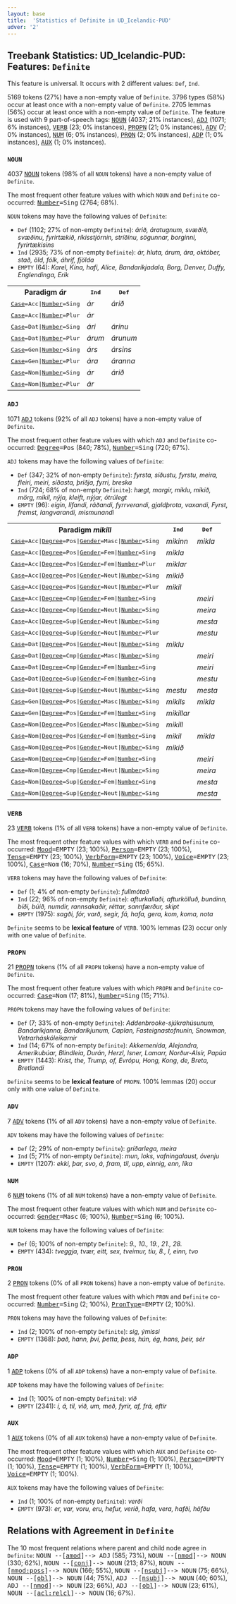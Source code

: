 ```yaml
---
layout: base
title:  'Statistics of Definite in UD_Icelandic-PUD'
udver: '2'
---
```


## Treebank Statistics: UD_Icelandic-PUD: Features: `Definite`

This feature is universal.
It occurs with 2 different values: `Def`, `Ind`.

5169 tokens (27%) have a non-empty value of `Definite`.
3796 types (58%) occur at least once with a non-empty value of `Definite`.
2705 lemmas (56%) occur at least once with a non-empty value of `Definite`.
The feature is used with 9 part-of-speech tags: <tt><a href="is_pud-pos-NOUN.html">NOUN</a></tt> (4037; 21% instances), <tt><a href="is_pud-pos-ADJ.html">ADJ</a></tt> (1071; 6% instances), <tt><a href="is_pud-pos-VERB.html">VERB</a></tt> (23; 0% instances), <tt><a href="is_pud-pos-PROPN.html">PROPN</a></tt> (21; 0% instances), <tt><a href="is_pud-pos-ADV.html">ADV</a></tt> (7; 0% instances), <tt><a href="is_pud-pos-NUM.html">NUM</a></tt> (6; 0% instances), <tt><a href="is_pud-pos-PRON.html">PRON</a></tt> (2; 0% instances), <tt><a href="is_pud-pos-ADP.html">ADP</a></tt> (1; 0% instances), <tt><a href="is_pud-pos-AUX.html">AUX</a></tt> (1; 0% instances).

### `NOUN`

4037 <tt><a href="is_pud-pos-NOUN.html">NOUN</a></tt> tokens (98% of all `NOUN` tokens) have a non-empty value of `Definite`.

The most frequent other feature values with which `NOUN` and `Definite` co-occurred: <tt><a href="is_pud-feat-Number.html">Number</a></tt><tt>=Sing</tt> (2764; 68%).

`NOUN` tokens may have the following values of `Definite`:

* `Def` (1102; 27% of non-empty `Definite`): <em>árið, áratugnum, svæðið, svæðinu, fyrirtækið, ríkisstjórnin, stríðinu, sögunnar, borginni, fyrirtækisins</em>
* `Ind` (2935; 73% of non-empty `Definite`): <em>ár, hluta, árum, ára, október, stað, öld, fólk, áhrif, fjölda</em>
* `EMPTY` (64): <em>Karel, Kína, hafi, Alice, Bandaríkjadala, Borg, Denver, Duffy, Englendinga, Erik</em>

<table>
  <tr><th>Paradigm <i>ár</i></th><th><tt>Ind</tt></th><th><tt>Def</tt></th></tr>
  <tr><td><tt><tt><a href="is_pud-feat-Case.html">Case</a></tt><tt>=Acc</tt>|<tt><a href="is_pud-feat-Number.html">Number</a></tt><tt>=Sing</tt></tt></td><td><em>ár</em></td><td><em>árið</em></td></tr>
  <tr><td><tt><tt><a href="is_pud-feat-Case.html">Case</a></tt><tt>=Acc</tt>|<tt><a href="is_pud-feat-Number.html">Number</a></tt><tt>=Plur</tt></tt></td><td><em>ár</em></td><td></td></tr>
  <tr><td><tt><tt><a href="is_pud-feat-Case.html">Case</a></tt><tt>=Dat</tt>|<tt><a href="is_pud-feat-Number.html">Number</a></tt><tt>=Sing</tt></tt></td><td><em>ári</em></td><td><em>árinu</em></td></tr>
  <tr><td><tt><tt><a href="is_pud-feat-Case.html">Case</a></tt><tt>=Dat</tt>|<tt><a href="is_pud-feat-Number.html">Number</a></tt><tt>=Plur</tt></tt></td><td><em>árum</em></td><td><em>árunum</em></td></tr>
  <tr><td><tt><tt><a href="is_pud-feat-Case.html">Case</a></tt><tt>=Gen</tt>|<tt><a href="is_pud-feat-Number.html">Number</a></tt><tt>=Sing</tt></tt></td><td><em>árs</em></td><td><em>ársins</em></td></tr>
  <tr><td><tt><tt><a href="is_pud-feat-Case.html">Case</a></tt><tt>=Gen</tt>|<tt><a href="is_pud-feat-Number.html">Number</a></tt><tt>=Plur</tt></tt></td><td><em>ára</em></td><td><em>áranna</em></td></tr>
  <tr><td><tt><tt><a href="is_pud-feat-Case.html">Case</a></tt><tt>=Nom</tt>|<tt><a href="is_pud-feat-Number.html">Number</a></tt><tt>=Sing</tt></tt></td><td><em>ár</em></td><td><em>árið</em></td></tr>
  <tr><td><tt><tt><a href="is_pud-feat-Case.html">Case</a></tt><tt>=Nom</tt>|<tt><a href="is_pud-feat-Number.html">Number</a></tt><tt>=Plur</tt></tt></td><td><em>ár</em></td><td></td></tr>
</table>

### `ADJ`

1071 <tt><a href="is_pud-pos-ADJ.html">ADJ</a></tt> tokens (92% of all `ADJ` tokens) have a non-empty value of `Definite`.

The most frequent other feature values with which `ADJ` and `Definite` co-occurred: <tt><a href="is_pud-feat-Degree.html">Degree</a></tt><tt>=Pos</tt> (840; 78%), <tt><a href="is_pud-feat-Number.html">Number</a></tt><tt>=Sing</tt> (720; 67%).

`ADJ` tokens may have the following values of `Definite`:

* `Def` (347; 32% of non-empty `Definite`): <em>fyrsta, síðustu, fyrstu, meira, fleiri, meiri, síðasta, þriðja, fyrri, breska</em>
* `Ind` (724; 68% of non-empty `Definite`): <em>hægt, margir, miklu, mikið, mörg, mikil, nýja, kleift, nýjar, ótrúlegt</em>
* `EMPTY` (96): <em>eigin, lifandi, ráðandi, fyrrverandi, gjaldþrota, vaxandi, Fyrst, fremst, langvarandi, mismunandi</em>

<table>
  <tr><th>Paradigm <i>mikill</i></th><th><tt>Ind</tt></th><th><tt>Def</tt></th></tr>
  <tr><td><tt><tt><a href="is_pud-feat-Case.html">Case</a></tt><tt>=Acc</tt>|<tt><a href="is_pud-feat-Degree.html">Degree</a></tt><tt>=Pos</tt>|<tt><a href="is_pud-feat-Gender.html">Gender</a></tt><tt>=Masc</tt>|<tt><a href="is_pud-feat-Number.html">Number</a></tt><tt>=Sing</tt></tt></td><td><em>mikinn</em></td><td><em>mikla</em></td></tr>
  <tr><td><tt><tt><a href="is_pud-feat-Case.html">Case</a></tt><tt>=Acc</tt>|<tt><a href="is_pud-feat-Degree.html">Degree</a></tt><tt>=Pos</tt>|<tt><a href="is_pud-feat-Gender.html">Gender</a></tt><tt>=Fem</tt>|<tt><a href="is_pud-feat-Number.html">Number</a></tt><tt>=Sing</tt></tt></td><td><em>mikla</em></td><td></td></tr>
  <tr><td><tt><tt><a href="is_pud-feat-Case.html">Case</a></tt><tt>=Acc</tt>|<tt><a href="is_pud-feat-Degree.html">Degree</a></tt><tt>=Pos</tt>|<tt><a href="is_pud-feat-Gender.html">Gender</a></tt><tt>=Fem</tt>|<tt><a href="is_pud-feat-Number.html">Number</a></tt><tt>=Plur</tt></tt></td><td><em>miklar</em></td><td></td></tr>
  <tr><td><tt><tt><a href="is_pud-feat-Case.html">Case</a></tt><tt>=Acc</tt>|<tt><a href="is_pud-feat-Degree.html">Degree</a></tt><tt>=Pos</tt>|<tt><a href="is_pud-feat-Gender.html">Gender</a></tt><tt>=Neut</tt>|<tt><a href="is_pud-feat-Number.html">Number</a></tt><tt>=Sing</tt></tt></td><td><em>mikið</em></td><td></td></tr>
  <tr><td><tt><tt><a href="is_pud-feat-Case.html">Case</a></tt><tt>=Acc</tt>|<tt><a href="is_pud-feat-Degree.html">Degree</a></tt><tt>=Pos</tt>|<tt><a href="is_pud-feat-Gender.html">Gender</a></tt><tt>=Neut</tt>|<tt><a href="is_pud-feat-Number.html">Number</a></tt><tt>=Plur</tt></tt></td><td><em>mikil</em></td><td></td></tr>
  <tr><td><tt><tt><a href="is_pud-feat-Case.html">Case</a></tt><tt>=Acc</tt>|<tt><a href="is_pud-feat-Degree.html">Degree</a></tt><tt>=Cmp</tt>|<tt><a href="is_pud-feat-Gender.html">Gender</a></tt><tt>=Fem</tt>|<tt><a href="is_pud-feat-Number.html">Number</a></tt><tt>=Sing</tt></tt></td><td></td><td><em>meiri</em></td></tr>
  <tr><td><tt><tt><a href="is_pud-feat-Case.html">Case</a></tt><tt>=Acc</tt>|<tt><a href="is_pud-feat-Degree.html">Degree</a></tt><tt>=Cmp</tt>|<tt><a href="is_pud-feat-Gender.html">Gender</a></tt><tt>=Neut</tt>|<tt><a href="is_pud-feat-Number.html">Number</a></tt><tt>=Sing</tt></tt></td><td></td><td><em>meira</em></td></tr>
  <tr><td><tt><tt><a href="is_pud-feat-Case.html">Case</a></tt><tt>=Acc</tt>|<tt><a href="is_pud-feat-Degree.html">Degree</a></tt><tt>=Sup</tt>|<tt><a href="is_pud-feat-Gender.html">Gender</a></tt><tt>=Neut</tt>|<tt><a href="is_pud-feat-Number.html">Number</a></tt><tt>=Sing</tt></tt></td><td></td><td><em>mesta</em></td></tr>
  <tr><td><tt><tt><a href="is_pud-feat-Case.html">Case</a></tt><tt>=Acc</tt>|<tt><a href="is_pud-feat-Degree.html">Degree</a></tt><tt>=Sup</tt>|<tt><a href="is_pud-feat-Gender.html">Gender</a></tt><tt>=Neut</tt>|<tt><a href="is_pud-feat-Number.html">Number</a></tt><tt>=Plur</tt></tt></td><td></td><td><em>mestu</em></td></tr>
  <tr><td><tt><tt><a href="is_pud-feat-Case.html">Case</a></tt><tt>=Dat</tt>|<tt><a href="is_pud-feat-Degree.html">Degree</a></tt><tt>=Pos</tt>|<tt><a href="is_pud-feat-Gender.html">Gender</a></tt><tt>=Neut</tt>|<tt><a href="is_pud-feat-Number.html">Number</a></tt><tt>=Sing</tt></tt></td><td><em>miklu</em></td><td></td></tr>
  <tr><td><tt><tt><a href="is_pud-feat-Case.html">Case</a></tt><tt>=Dat</tt>|<tt><a href="is_pud-feat-Degree.html">Degree</a></tt><tt>=Cmp</tt>|<tt><a href="is_pud-feat-Gender.html">Gender</a></tt><tt>=Masc</tt>|<tt><a href="is_pud-feat-Number.html">Number</a></tt><tt>=Sing</tt></tt></td><td></td><td><em>meiri</em></td></tr>
  <tr><td><tt><tt><a href="is_pud-feat-Case.html">Case</a></tt><tt>=Dat</tt>|<tt><a href="is_pud-feat-Degree.html">Degree</a></tt><tt>=Cmp</tt>|<tt><a href="is_pud-feat-Gender.html">Gender</a></tt><tt>=Fem</tt>|<tt><a href="is_pud-feat-Number.html">Number</a></tt><tt>=Sing</tt></tt></td><td></td><td><em>meiri</em></td></tr>
  <tr><td><tt><tt><a href="is_pud-feat-Case.html">Case</a></tt><tt>=Dat</tt>|<tt><a href="is_pud-feat-Degree.html">Degree</a></tt><tt>=Sup</tt>|<tt><a href="is_pud-feat-Gender.html">Gender</a></tt><tt>=Fem</tt>|<tt><a href="is_pud-feat-Number.html">Number</a></tt><tt>=Sing</tt></tt></td><td></td><td><em>mestu</em></td></tr>
  <tr><td><tt><tt><a href="is_pud-feat-Case.html">Case</a></tt><tt>=Dat</tt>|<tt><a href="is_pud-feat-Degree.html">Degree</a></tt><tt>=Sup</tt>|<tt><a href="is_pud-feat-Gender.html">Gender</a></tt><tt>=Neut</tt>|<tt><a href="is_pud-feat-Number.html">Number</a></tt><tt>=Sing</tt></tt></td><td><em>mestu</em></td><td><em>mesta</em></td></tr>
  <tr><td><tt><tt><a href="is_pud-feat-Case.html">Case</a></tt><tt>=Gen</tt>|<tt><a href="is_pud-feat-Degree.html">Degree</a></tt><tt>=Pos</tt>|<tt><a href="is_pud-feat-Gender.html">Gender</a></tt><tt>=Masc</tt>|<tt><a href="is_pud-feat-Number.html">Number</a></tt><tt>=Sing</tt></tt></td><td><em>mikils</em></td><td><em>mikla</em></td></tr>
  <tr><td><tt><tt><a href="is_pud-feat-Case.html">Case</a></tt><tt>=Gen</tt>|<tt><a href="is_pud-feat-Degree.html">Degree</a></tt><tt>=Pos</tt>|<tt><a href="is_pud-feat-Gender.html">Gender</a></tt><tt>=Fem</tt>|<tt><a href="is_pud-feat-Number.html">Number</a></tt><tt>=Sing</tt></tt></td><td><em>mikillar</em></td><td></td></tr>
  <tr><td><tt><tt><a href="is_pud-feat-Case.html">Case</a></tt><tt>=Nom</tt>|<tt><a href="is_pud-feat-Degree.html">Degree</a></tt><tt>=Pos</tt>|<tt><a href="is_pud-feat-Gender.html">Gender</a></tt><tt>=Masc</tt>|<tt><a href="is_pud-feat-Number.html">Number</a></tt><tt>=Sing</tt></tt></td><td><em>mikill</em></td><td></td></tr>
  <tr><td><tt><tt><a href="is_pud-feat-Case.html">Case</a></tt><tt>=Nom</tt>|<tt><a href="is_pud-feat-Degree.html">Degree</a></tt><tt>=Pos</tt>|<tt><a href="is_pud-feat-Gender.html">Gender</a></tt><tt>=Fem</tt>|<tt><a href="is_pud-feat-Number.html">Number</a></tt><tt>=Sing</tt></tt></td><td><em>mikil</em></td><td><em>mikla</em></td></tr>
  <tr><td><tt><tt><a href="is_pud-feat-Case.html">Case</a></tt><tt>=Nom</tt>|<tt><a href="is_pud-feat-Degree.html">Degree</a></tt><tt>=Pos</tt>|<tt><a href="is_pud-feat-Gender.html">Gender</a></tt><tt>=Neut</tt>|<tt><a href="is_pud-feat-Number.html">Number</a></tt><tt>=Sing</tt></tt></td><td><em>mikið</em></td><td></td></tr>
  <tr><td><tt><tt><a href="is_pud-feat-Case.html">Case</a></tt><tt>=Nom</tt>|<tt><a href="is_pud-feat-Degree.html">Degree</a></tt><tt>=Cmp</tt>|<tt><a href="is_pud-feat-Gender.html">Gender</a></tt><tt>=Fem</tt>|<tt><a href="is_pud-feat-Number.html">Number</a></tt><tt>=Sing</tt></tt></td><td></td><td><em>meiri</em></td></tr>
  <tr><td><tt><tt><a href="is_pud-feat-Case.html">Case</a></tt><tt>=Nom</tt>|<tt><a href="is_pud-feat-Degree.html">Degree</a></tt><tt>=Cmp</tt>|<tt><a href="is_pud-feat-Gender.html">Gender</a></tt><tt>=Neut</tt>|<tt><a href="is_pud-feat-Number.html">Number</a></tt><tt>=Sing</tt></tt></td><td></td><td><em>meira</em></td></tr>
  <tr><td><tt><tt><a href="is_pud-feat-Case.html">Case</a></tt><tt>=Nom</tt>|<tt><a href="is_pud-feat-Degree.html">Degree</a></tt><tt>=Sup</tt>|<tt><a href="is_pud-feat-Gender.html">Gender</a></tt><tt>=Fem</tt>|<tt><a href="is_pud-feat-Number.html">Number</a></tt><tt>=Sing</tt></tt></td><td></td><td><em>mesta</em></td></tr>
  <tr><td><tt><tt><a href="is_pud-feat-Case.html">Case</a></tt><tt>=Nom</tt>|<tt><a href="is_pud-feat-Degree.html">Degree</a></tt><tt>=Sup</tt>|<tt><a href="is_pud-feat-Gender.html">Gender</a></tt><tt>=Neut</tt>|<tt><a href="is_pud-feat-Number.html">Number</a></tt><tt>=Sing</tt></tt></td><td></td><td><em>mesta</em></td></tr>
</table>

### `VERB`

23 <tt><a href="is_pud-pos-VERB.html">VERB</a></tt> tokens (1% of all `VERB` tokens) have a non-empty value of `Definite`.

The most frequent other feature values with which `VERB` and `Definite` co-occurred: <tt><a href="is_pud-feat-Mood.html">Mood</a></tt><tt>=EMPTY</tt> (23; 100%), <tt><a href="is_pud-feat-Person.html">Person</a></tt><tt>=EMPTY</tt> (23; 100%), <tt><a href="is_pud-feat-Tense.html">Tense</a></tt><tt>=EMPTY</tt> (23; 100%), <tt><a href="is_pud-feat-VerbForm.html">VerbForm</a></tt><tt>=EMPTY</tt> (23; 100%), <tt><a href="is_pud-feat-Voice.html">Voice</a></tt><tt>=EMPTY</tt> (23; 100%), <tt><a href="is_pud-feat-Case.html">Case</a></tt><tt>=Nom</tt> (16; 70%), <tt><a href="is_pud-feat-Number.html">Number</a></tt><tt>=Sing</tt> (15; 65%).

`VERB` tokens may have the following values of `Definite`:

* `Def` (1; 4% of non-empty `Definite`): <em>fullmótað</em>
* `Ind` (22; 96% of non-empty `Definite`): <em>afturkallaði, afturkölluð, bundinn, bíði, búið, numdir, rannsakaðir, réttar, sannfærður, skipt</em>
* `EMPTY` (1975): <em>sagði, fór, varð, segir, fá, hafa, gera, kom, koma, nota</em>

`Definite` seems to be **lexical feature** of `VERB`. 100% lemmas (23) occur only with one value of `Definite`.

### `PROPN`

21 <tt><a href="is_pud-pos-PROPN.html">PROPN</a></tt> tokens (1% of all `PROPN` tokens) have a non-empty value of `Definite`.

The most frequent other feature values with which `PROPN` and `Definite` co-occurred: <tt><a href="is_pud-feat-Case.html">Case</a></tt><tt>=Nom</tt> (17; 81%), <tt><a href="is_pud-feat-Number.html">Number</a></tt><tt>=Sing</tt> (15; 71%).

`PROPN` tokens may have the following values of `Definite`:

* `Def` (7; 33% of non-empty `Definite`): <em>A​d​d​e​n​b​r​o​o​k​e​-​s​j​ú​k​r​a​h​ú​s​u​n​u​m, Bandaríkjanna, Bandaríkjunum, Caplan, Fasteignastofnunin, Snowman, Vetrarháskóleikarnir</em>
* `Ind` (14; 67% of non-empty `Definite`): <em>Akkemenída, Alejandra, Ameríkubúar, Blindleia, Durán, Herzl, Isner, Lamarr, Norður-Alsír, Papúa</em>
* `EMPTY` (1443): <em>Krist, the, Trump, of, Evrópu, Hong, Kong, de, Breta, Bretlandi</em>

`Definite` seems to be **lexical feature** of `PROPN`. 100% lemmas (20) occur only with one value of `Definite`.

### `ADV`

7 <tt><a href="is_pud-pos-ADV.html">ADV</a></tt> tokens (1% of all `ADV` tokens) have a non-empty value of `Definite`.

`ADV` tokens may have the following values of `Definite`:

* `Def` (2; 29% of non-empty `Definite`): <em>gríðarlega, meira</em>
* `Ind` (5; 71% of non-empty `Definite`): <em>mun, loks, vafningalaust, óvenju</em>
* `EMPTY` (1207): <em>ekki, þar, svo, á, fram, til, upp, einnig, enn, líka</em>

### `NUM`

6 <tt><a href="is_pud-pos-NUM.html">NUM</a></tt> tokens (1% of all `NUM` tokens) have a non-empty value of `Definite`.

The most frequent other feature values with which `NUM` and `Definite` co-occurred: <tt><a href="is_pud-feat-Gender.html">Gender</a></tt><tt>=Masc</tt> (6; 100%), <tt><a href="is_pud-feat-Number.html">Number</a></tt><tt>=Sing</tt> (6; 100%).

`NUM` tokens may have the following values of `Definite`:

* `Def` (6; 100% of non-empty `Definite`): <em>9., 10., 19., 21., 28.</em>
* `EMPTY` (434): <em>tveggja, tvær, eitt, sex, tveimur, tíu, 8., I, einn, tvo</em>

### `PRON`

2 <tt><a href="is_pud-pos-PRON.html">PRON</a></tt> tokens (0% of all `PRON` tokens) have a non-empty value of `Definite`.

The most frequent other feature values with which `PRON` and `Definite` co-occurred: <tt><a href="is_pud-feat-Number.html">Number</a></tt><tt>=Sing</tt> (2; 100%), <tt><a href="is_pud-feat-PronType.html">PronType</a></tt><tt>=EMPTY</tt> (2; 100%).

`PRON` tokens may have the following values of `Definite`:

* `Ind` (2; 100% of non-empty `Definite`): <em>sig, ýmissi</em>
* `EMPTY` (1368): <em>það, hann, því, þetta, þess, hún, ég, hans, þeir, sér</em>

### `ADP`

1 <tt><a href="is_pud-pos-ADP.html">ADP</a></tt> tokens (0% of all `ADP` tokens) have a non-empty value of `Definite`.

`ADP` tokens may have the following values of `Definite`:

* `Ind` (1; 100% of non-empty `Definite`): <em>við</em>
* `EMPTY` (2341): <em>í, á, til, við, um, með, fyrir, af, frá, eftir</em>

### `AUX`

1 <tt><a href="is_pud-pos-AUX.html">AUX</a></tt> tokens (0% of all `AUX` tokens) have a non-empty value of `Definite`.

The most frequent other feature values with which `AUX` and `Definite` co-occurred: <tt><a href="is_pud-feat-Mood.html">Mood</a></tt><tt>=EMPTY</tt> (1; 100%), <tt><a href="is_pud-feat-Number.html">Number</a></tt><tt>=Sing</tt> (1; 100%), <tt><a href="is_pud-feat-Person.html">Person</a></tt><tt>=EMPTY</tt> (1; 100%), <tt><a href="is_pud-feat-Tense.html">Tense</a></tt><tt>=EMPTY</tt> (1; 100%), <tt><a href="is_pud-feat-VerbForm.html">VerbForm</a></tt><tt>=EMPTY</tt> (1; 100%), <tt><a href="is_pud-feat-Voice.html">Voice</a></tt><tt>=EMPTY</tt> (1; 100%).

`AUX` tokens may have the following values of `Definite`:

* `Ind` (1; 100% of non-empty `Definite`): <em>verði</em>
* `EMPTY` (973): <em>er, var, voru, eru, hefur, verið, hafa, vera, hafði, höfðu</em>

## Relations with Agreement in `Definite`

The 10 most frequent relations where parent and child node agree in `Definite`:
<tt>NOUN --[<tt><a href="is_pud-dep-amod.html">amod</a></tt>]--> ADJ</tt> (585; 73%),
<tt>NOUN --[<tt><a href="is_pud-dep-nmod.html">nmod</a></tt>]--> NOUN</tt> (330; 62%),
<tt>NOUN --[<tt><a href="is_pud-dep-conj.html">conj</a></tt>]--> NOUN</tt> (213; 87%),
<tt>NOUN --[<tt><a href="is_pud-dep-nmod-poss.html">nmod:poss</a></tt>]--> NOUN</tt> (166; 55%),
<tt>NOUN --[<tt><a href="is_pud-dep-nsubj.html">nsubj</a></tt>]--> NOUN</tt> (75; 66%),
<tt>NOUN --[<tt><a href="is_pud-dep-obl.html">obl</a></tt>]--> NOUN</tt> (44; 75%),
<tt>ADJ --[<tt><a href="is_pud-dep-nsubj.html">nsubj</a></tt>]--> NOUN</tt> (40; 60%),
<tt>ADJ --[<tt><a href="is_pud-dep-nmod.html">nmod</a></tt>]--> NOUN</tt> (23; 66%),
<tt>ADJ --[<tt><a href="is_pud-dep-obl.html">obl</a></tt>]--> NOUN</tt> (23; 61%),
<tt>NOUN --[<tt><a href="is_pud-dep-acl-relcl.html">acl:relcl</a></tt>]--> NOUN</tt> (16; 67%).

